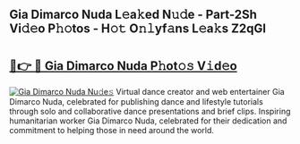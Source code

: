 ## Gia Dimarco Nuda L𝚎a𝚔ed N𝚞𝚍e - Part-2Sh Vi𝚍𝚎o P𝚑𝚘tos - H𝚘𝚝 O𝚗𝚕yf𝚊ns L𝚎a𝚔s Z2qGl

# <h2><a href="http://kf1ctn.oniu.top/?m=Gia+Dimarco+Nuda">🔗👉 🔴 Gia Dimarco Nuda P𝚑ot𝚘𝚜 V𝚒d𝚎o</a></h2>

[![Gia Dimarco Nuda Nu𝚍e𝚜](https://i.imgur.com/0qMVB7G.gif)](http://kf1ctn.oniu.top/?m=Gia+Dimarco+Nuda)
Virtual dance creator and web entertainer Gia Dimarco Nuda, celebrated for publishing dance and lifestyle tutorials through solo and collaborative dance presentations and brief clips. Inspiring humanitarian worker Gia Dimarco Nuda, celebrated for their dedication and commitment to helping those in need around the world.  
